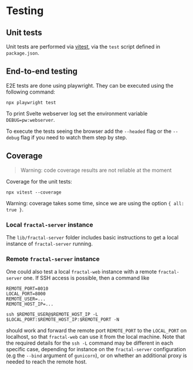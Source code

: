 # Testing

## Unit tests

Unit tests are performed via [vitest](https://vitest.dev), via the `test` script defined in `package.json`.

## End-to-end testing

E2E tests are done using playwright. They can be executed using the following command:

```
npx playwright test
```

To print Svelte webserver log set the environment variable `DEBUG=pw:webserver`.

To execute the tests seeing the browser add the `--headed` flag or the `--debug` flag if you need to watch them step by step.

## Coverage

> Warning: code coverage results are not reliable at the moment

Coverage for the unit tests:

```
npx vitest --coverage
```

Warning: coverage takes some time, since we are using the option `{ all: true }`.

### Local `fractal-server` instance

The `lib/fractal-server` folder includes basic instructions to get a local
instance of `fractal-server` running.

### Remote `fractal-server` instance

One could also test a local `fractal-web` instance with a remote `fractal-server` one.
If SSH access is possible, then a command like
```
REMOTE_PORT=8010
LOCAL_PORT=8000
REMOTE_USER=...
REMOTE_HOST_IP=...

ssh $REMOTE_USER@$REMOTE_HOST_IP -L $LOCAL_PORT:$REMOTE_HOST_IP:$REMOTE_PORT -N
```
should work and forward the remote port `REMOTE_PORT` to the `LOCAL_PORT` on
localhost, so that `fractal-web` can use it from the local machine. Note that
the required details for the `ssh -L` command may be different in each specific
case, depending for instance on the `fractal-server` configuration (e.g the
`--bind` argument of `gunicorn`), or on whether an additional proxy is needed
to reach the remote host.
